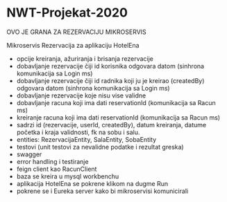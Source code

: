 # NWT-Projekat-2020

OVO JE GRANA ZA REZERVACIJU MIKROSERVIS

Mikroservis Rezervacija za aplikaciju HotelEna

- opcije kreiranja, ažuriranja i brisanja rezervacije 
- dobavljanje rezervacije čiji id korisnika odgovara datom (sinhrona komunikacija sa Login ms)
- dobavljanje rezervacije čiji id radnika koji ju je kreirao (createdBy) odgovara datom (sinhrona komunikacija sa Login ms)
- dobavljanje rezervacije koje nisu vise validne
- dobavljanje racuna koji ima dati reservationId (komunikacija sa Racun ms)
- kreiranje racuna koji ima dati reservationId (komunikacija sa Racun ms)
- sadrzi id (rezervacije, userId, createdBy), datum kreiranja, datume početka i kraja validnosti, fk na sobu i salu.
- entities: RezervacijaEntity, SalaEntity, SobaEntity
- testovi (unit testovi za nevalidne podatke i rezultat greska)
- swagger
- error handling i testiranje
- feign client kao RacunClient
- baza se kreira u mysql workbenchu
- aplikacija HotelEna se pokrene klikom na dugme Run
- pokrene se i Eureka server kako bi mikroservisi komunicirali
